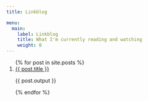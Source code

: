 ```yaml
---
title: Linkblog

menu:
  main:
    label: Linkblog
    title: What I'm currently reading and watching
    weight: 0
---
```


<ol>
{% for post in site.posts %}
  <li>
    <a href="{{ post.canoncial_link }}" title="Read '{{ post.title | escape }}'">
      {{ post.title }}
    </a>
    <p>{{ post.output }}</p>
  </li>
{% endfor %}
</ol>